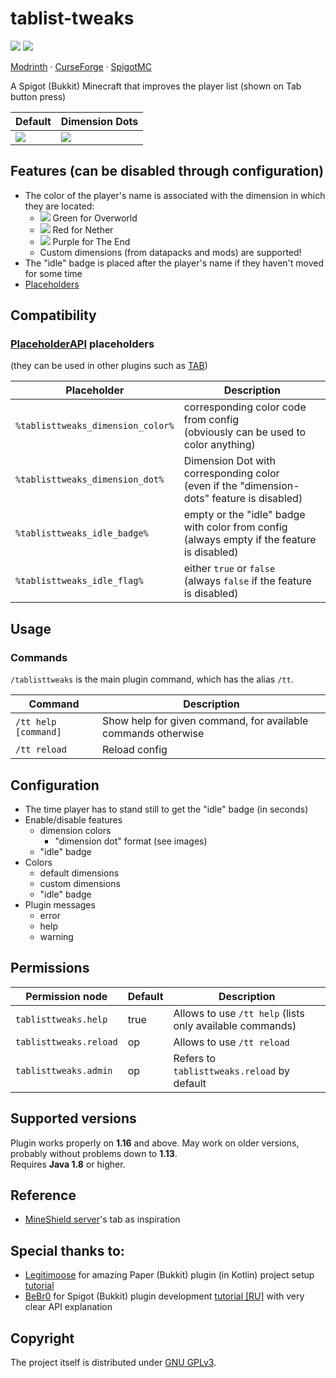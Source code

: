 # tablist-tweaks

![](https://img.shields.io/badge/MINECRAFT-1.16+-966C4A?style=for-the-badge&labelColor=53AC56)
![](https://img.shields.io/badge/JAVA-1.8+-5283A2?style=for-the-badge&labelColor=E86F00)

[Modrinth](https://modrinth.com/plugin/tablist-tweaks) ·
[CurseForge](https://www.curseforge.com/minecraft/bukkit-plugins/tablist-tweaks) ·
[SpigotMC](https://www.spigotmc.org/resources/tablist-tweaks.109018)

A Spigot (Bukkit) Minecraft that improves the player list (shown on Tab button press)


| Default  | Dimension Dots |
|----------|----------------|
| ![](https://cdn.modrinth.com/data/MDSeFHTz/images/d9c0e5e978036931665b3d4dcb894899764e4465.png) | ![](https://cdn.modrinth.com/data/MDSeFHTz/images/29d827ef25d4b87c282dab696cd6c2f19374f313.png) |


## Features (can be disabled through configuration)

- The color of the player's name is associated with the dimension in which they are located:
  - ![](https://via.placeholder.com/15/55ff55/55ff55.png) Green for Overworld
  - ![](https://via.placeholder.com/15/ff5555/ff5555.png) Red for Nether
  - ![](https://via.placeholder.com/15/ff55ff/ff55ff.png) Purple for The End
  - Custom dimensions (from datapacks and mods) are supported!
- The "idle" badge is placed after the player's name if they haven't moved for some time
- [Placeholders](#compatibility)


## Compatibility
### [PlaceholderAPI](https://www.spigotmc.org/resources/placeholderapi.6245/) placeholders
(they can be used in other plugins such as [TAB](https://modrinth.com/plugin/tab-was-taken))

| Placeholder                       | Description                                                                                    |
|-----------------------------------|------------------------------------------------------------------------------------------------|
| `%tablisttweaks_dimension_color%` | corresponding color code from config<br/>(obviously can be used to color anything)             |
| `%tablisttweaks_dimension_dot%`   | Dimension Dot with corresponding color<br/>(even if the "dimension-dots" feature is disabled)  |
| `%tablisttweaks_idle_badge%`      | empty or the "idle" badge with color from config<br/>(always empty if the feature is disabled) |
| `%tablisttweaks_idle_flag%`       | either `true` or `false`<br/>(always `false` if the feature is disabled)                       |


## Usage

### Commands

`/tablisttweaks` is the main plugin command, which has the alias `/tt`.

| Command              | Description                                                   |
|----------------------|---------------------------------------------------------------|
| `/tt help [command]` | Show help for given command, for available commands otherwise |
| `/tt reload`         | Reload config                                                 |


## Configuration

- The time player has to stand still to get the "idle" badge (in seconds)
- Enable/disable features
  - dimension colors
    - "dimension dot" format (see images)
  - "idle" badge
- Colors
  - default dimensions
  - custom dimensions
  - "idle" badge
- Plugin messages
  - error
  - help
  - warning


## Permissions

| Permission node        | Default | Description                                               |
|------------------------|---------|-----------------------------------------------------------|
| `tablisttweaks.help`   | true    | Allows to use `/tt help` (lists only available commands)  |
| `tablisttweaks.reload` | op      | Allows to use `/tt reload`                                |
| `tablisttweaks.admin`  | op      | Refers to `tablisttweaks.reload` by default               |


## Supported versions
Plugin works properly on **1.16** and above. May work on older versions, probably without problems down to **1.13**.  
Requires **Java 1.8** or higher.


## Reference

- [MineShield server](https://shield.land/mineshield)'s tab as inspiration


## Special thanks to:

- [Legitimoose](https://www.youtube.com/c/Legitimoose) for amazing Paper (Bukkit) plugin (in Kotlin) project setup [tutorial](https://youtu.be/5DBJcz0ceaw)
- [BeBr0](https://www.youtube.com/c/BeBr0) for Spigot (Bukkit) plugin development [tutorial [RU]](https://youtube.com/playlist?list=PLlLq-eYkh0bB_uyZN4NdzkxLBs9glZmIT) with very clear API explanation


## Copyright

The project itself is distributed under [GNU GPLv3](./LICENSE).
